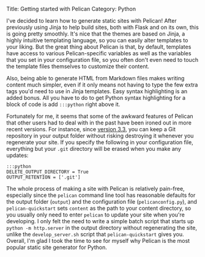 Title: Getting started with Pelican
Category: Python

I've decided to learn how to generate static sites with Pelican! After previously using Jinja to help build sites, both with Flask and on its own, this is going pretty smoothly. It's nice that the themes are based on Jinja, a highly intuitive templating language, so you can easily alter templates to your liking. But the great thing about Pelican is that, by default, templates have access to various Pelican-specific variables as well as the variables that you set in your configuration file, so you often don't even need to touch the template files themselves to customize their content.

Also, being able to generate HTML from Markdown files makes writing content much simpler, even if it only means not having to type the few extra tags you'd need to use in Jinja templates. Easy syntax highlighting is an added bonus. All you have to do to get Python syntax highlighting for a block of code is add `:::python` right above it.

Fortunately for me, it seems that some of the awkward features of Pelican that other users had to deal with in the past have been ironed out in more recent versions. For instance, since [version 3.3](http://blog.getpelican.com/pelican-3.3-released.html), you can keep a Git repository in your output folder without risking destroying it whenever you regenerate your site. If you specify the following in your configuration file, everything but your `.git` directory will be erased when you make any updates:

    :::python
    DELETE_OUTPUT_DIRECTORY = True
    OUTPUT_RETENTION = ['.git']

The whole process of making a site with Pelican is relatively pain-free, especially since the `pelican` command line tool has reasonable defaults for the output folder (`output`) and the configuration file (`pelicanconfig.py`), and `pelican-quickstart` sets `content` as the path to your content directory, so you usually only need to enter `pelican` to update your site when you're developing. I only felt the need to write a simple batch script that starts up `python -m http.server` in the output directory without regenerating the site, unlike the `develop_server.sh` script that `pelican-quickstart` gives you. Overall, I'm glad I took the time to see for myself why Pelican is the most popular static site generator for Python.
